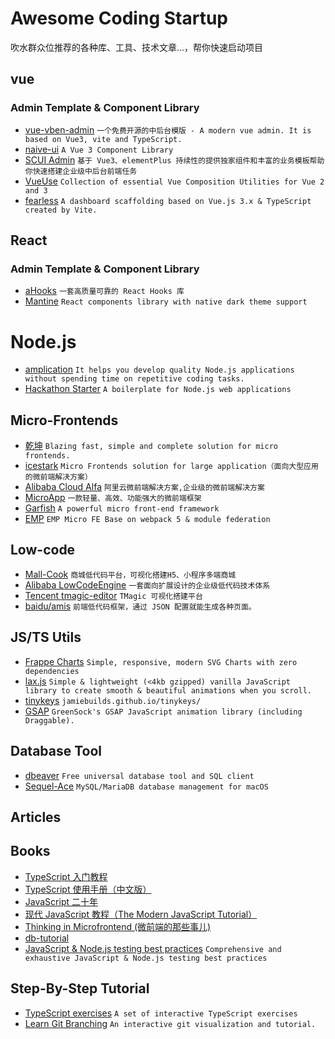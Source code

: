 # Awesome Coding Startup

吹水群众位推荐的各种库、工具、技术文章...，帮你快速启动项目

## vue

### Admin Template & Component Library

- [vue-vben-admin](https://github.com/vbenjs/vue-vben-admin) `一个免费开源的中后台模版 - A modern vue admin. It is based on Vue3, vite and TypeScript. `
- [naive-ui](https://github.com/TuSimple/naive-ui) `A Vue 3 Component Library`
- [SCUI Admin](https://lolicode.gitee.io/scui-doc/) `基于 Vue3、elementPlus 持续性的提供独家组件和丰富的业务模板帮助你快速搭建企业级中后台前端任务`
- [VueUse](https://github.com/vueuse/vueuse) `Collection of essential Vue Composition Utilities for Vue 2 and 3`
- [fearless](https://github.com/zce/fearless) `A dashboard scaffolding based on Vue.js 3.x & TypeScript created by Vite.`

## React

### Admin Template & Component Library

- [aHooks](https://ahooks.js.org/) `一套高质量可靠的 React Hooks 库`
- [Mantine](https://github.com/mantinedev/mantine) `React components library with native dark theme support`

# Node.js

- [amplication](https://github.com/amplication/amplication) `It helps you develop quality Node.js applications without spending time on repetitive coding tasks.`
- [Hackathon Starter](https://github.com/sahat/hackathon-starter) `A boilerplate for Node.js web applications`

## Micro-Frontends

- [乾坤](https://github.com/umijs/qiankun) `Blazing fast, simple and complete solution for micro frontends.`
- [icestark](https://github.com/ice-lab/icestark) `Micro Frontends solution for large application（面向大型应用的微前端解决方案）`
- [Alibaba Cloud Alfa](https://github.com/aliyun/alibabacloud-alfa) `阿里云微前端解决方案,企业级的微前端解决方案`
- [MicroApp](https://github.com/micro-zoe/micro-app) `一款轻量、高效、功能强大的微前端框架`
- [Garfish](https://github.com/modern-js-dev/garfish) `A powerful micro front-end framework`
- [EMP](https://github.com/efoxTeam/emp) `EMP Micro FE Base on webpack 5 & module federation`

## Low-code

- [Mall-Cook](https://github.com/wangyuan389/mall-cook) `商城低代码平台，可视化搭建H5、小程序多端商城`
- [Alibaba LowCodeEngine](https://github.com/alibaba/lowcode-engine) `一套面向扩展设计的企业级低代码技术体系`
- [Tencent tmagic-editor](https://github.com/Tencent/tmagic-editor) `TMagic 可视化搭建平台`
- [baidu/amis](https://github.com/baidu/amis) `前端低代码框架，通过 JSON 配置就能生成各种页面。`

## JS/TS Utils

- [Frappe Charts](https://github.com/frappe/charts) `Simple, responsive, modern SVG Charts with zero dependencies`
- [lax.js](https://github.com/alexfoxy/lax.js) `Simple & lightweight (<4kb gzipped) vanilla JavaScript library to create smooth & beautiful animations when you scroll.`
- [tinykeys](https://github.com/jamiebuilds/tinykeys) `jamiebuilds.github.io/tinykeys/`
- [GSAP](https://github.com/greensock/GSAP) `GreenSock's GSAP JavaScript animation library (including Draggable).`

## Database Tool

- [dbeaver](https://github.com/dbeaver/dbeaver) `Free universal database tool and SQL client`
- [Sequel-Ace](https://github.com/Sequel-Ace/Sequel-Ace) `MySQL/MariaDB database management for macOS`

## Articles

## Books

- [TypeScript 入门教程](https://github.com/xcatliu/typescript-tutorial)
- [TypeScript 使用手册（中文版）](https://github.com/zhongsp/TypeScript)
- [JavaScript 二十年](https://github.com/doodlewind/jshistory-cn)
- [现代 JavaScript 教程（The Modern JavaScript Tutorial）](https://github.com/javascript-tutorial/zh.javascript.info)
- [Thinking in Microfrontend (微前端的那些事儿)](https://github.com/phodal/microfrontends)
- [db-tutorial](https://github.com/dunwu/db-tutorial)
- [JavaScript & Node.js testing best practices](https://github.com/goldbergyoni/javascript-testing-best-practices) `Comprehensive and exhaustive JavaScript & Node.js testing best practices`

## Step-By-Step Tutorial

- [TypeScript exercises](https://typescript-exercises.github.io/) `A set of interactive TypeScript exercises`
- [Learn Git Branching](https://learngitbranching.js.org/) `An interactive git visualization and tutorial.`
